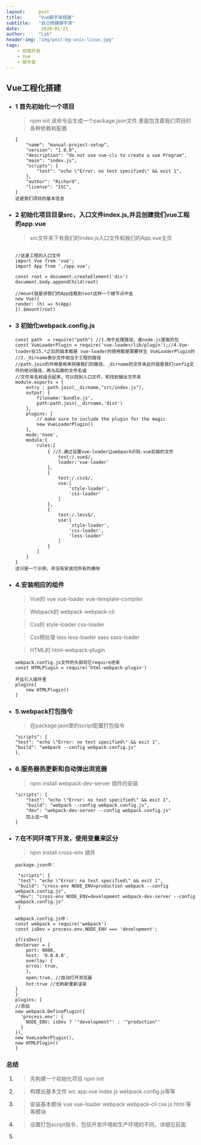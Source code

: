 ```yaml
---
layout:     post
title:      "Vue脚手架搭建"
subtitle:   "自己搭建脚手架"
date:        2020-01-21
author:     "Lyb"
header-img: "img/post-bg-unix-linux.jpg"
tags:
    - 前端开发
    - Vue
    - 脚手架
---
```


## Vue工程化搭建
 + ### 1 首先初始化一个项目
    > npm init  该命令会生成一个package.json文件,里面包含着我们项目的各种依赖和配置
    ````
    {
        "name": "manual-project-setup",
        "version": "1.0.0",
        "description": "do not use vue-cli to create a vue Program",
        "main": "index.js",
        "scripts": {
            "test": "echo \"Error: no test specified\" && exit 1",
        },
        "author": "Richard",
        "license": "ISC",
    }
    这是我们项目的基本信息
    ````

+ ### 2 初始化项目目录src，入口文件index.js,并且创建我们vue工程的app.vue
    > src文件夹下有我们的index.js入口文件和我们的App.vue主页
    ````

    //这是工程的入口文件
    import Vue from 'vue';
    import App from './app.vue';

    const root = document.createElement('div')
    document.body.appendChild(root)
    
    //mount就是讲我们的App挂载到root这样一个根节点中去
    new Vue({
    render: (h) => h(App)
    }).$mount(root)
    ````
+ ### 3 初始化webpack.config.js

    ````
    const path  = require("path") //1.用于处理路径，是node.js里面的包
    const VueLoaderPlugin = require('vue-loader/lib/plugin');//4.Vue-loader在15.*之后的版本都是 vue-loader的使用都是需要伴生 VueLoaderPlugin的
    //2._dirname表示文件相当于工程的路径
    //path.join的作用是用来拼接我们的路径，_dirname的文件夹此时就是我们config文件的绝对路径，再与后面的文件名或
    //文件夹名称组合起来，可以找到入口文件，和找到输出文件夹
    module.exports = {
        entry : path.join(__dirname,"src/index.js"),
        output: {
            filename:'bundle.js',
            path:path.join(__dirname,'dist')
        },
        plugins: [
            // make sure to include the plugin for the magic   
            new VueLoaderPlugin()
        ],
        mode:'none',    
        module:{
            rules:[
                { //3.通过设置vue-loader让webpack识别.vue后缀的文件
                    test:/.vue$/,
                    loader:'vue-loader'
                },
                {
                    test:/.css$/,
                    use:[
                        'style-loader',
                        'css-loader'
                    ]
                },
                {
                    test:/.less$/,
                    use:[
                        'style-loader',
                        'css-loader',
                        'less-loader'
                    ]
                }
            ]
        }
    }
    这只是一个示例，并没有安装完所有的模块
    ````
+ ### 4.安装相应的组件
    > Vue的 vue vue-loader vue-template-compiler 

    > Webpack的 webpack webpack-cli 

    > Css的 style-loader css-loader 

    > Css预处理 less less-loader sass sass-loader

    > HTML的  html-webpack-plugin
    
    ````
    webpack.config.js文件的头部将它require进来
    const HTMLPlugin = require('html-webpack-plugin')

    并且引入插件里
    plugins[
        new HTMLPlugin()
    ]

    ````

+ ### 5.webpack打包指令
    > 在package.json里的script配置打包指令
    ````
    "scripts": {
    "test": "echo \"Error: no test specified\" && exit 1",
    "build": "webpack --config webpack.config.js"
  },
    ````


+ ### 6.服务器热更新和自动弹出浏览器 
    > npm install webpack-dev-server 插件的安装  

    ````
    "scripts": {
        "test": "echo \"Error: no test specified\" && exit 1",
        "build": "webpack --config webpack.config.js",
        "dev": "webpack-dev-server --config webpack.config.js"
        加上这一句
    }

    ````

+ ### 7.在不同环境下开发，使用变量来区分
    > npm install cross-env 插件

    ````
    package.json中：

     "scripts": {
     "test": "echo \"Error: no test specified\" && exit 1",
     "build": "cross-env NODE_ENV=production webpack --config webpack.config.js",
     "dev": "cross-env NODE_ENV=development webpack-dev-server --config webpack.config.js"
     }

    webpack.config.js中：
    const webpack = require('webpack')
    const isDev = process.env.NODE_ENV === 'development';
    
    if(isDev){
    devServer = {
        port: 8000,
        host: '0.0.0.0',
        overlay: {
        erros: true,
        },
        open:true, //自动打开浏览器
        hot:true //无刷新重新渲染
    }
    }
    plugins: [
    //添加
    new webpack.DefinePlugin({
      'process.env': {
        NODE_ENV: isDev ? '"development"' : '"production"'
      }
    }),
    new VueLoaderPlugin(),
    new HTMLPlugin()
    ]
    ````


### 总结

1. >先构建一个初始化项目 npm init
2. >构建出基本文件 src app.vue index.js webpack.config.js等等
3. >安装基本模块 vue vue-loader webpack webpack-cli css js html 等等模块
4. >设置打包script指令，包括开发环境和生产环境的不同，详细见前面
5. >